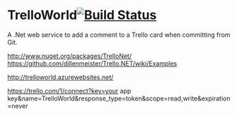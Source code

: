 # TrelloWorld[![Build Status](https://travis-ci.org/jquintus/TrelloWorld.svg)](https://travis-ci.org/jquintus/TrelloWorld)

A .Net web service to add a comment to a Trello card when committing from Git.


http://www.nuget.org/packages/TrelloNet/
https://github.com/dillenmeister/Trello.NET/wiki/Examples

http://trelloworld.azurewebsites.net/


https://trello.com/1/connect?key=your app key&name=TrelloWorld&response_type=token&scope=read,write&expiration=never
